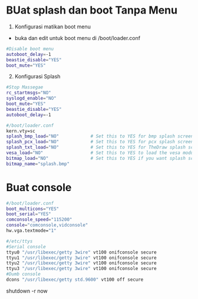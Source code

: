 # BUat splash dan boot Tanpa Menu 
1. Konfigurasi matikan boot menu
- buka dan edit untuk boot menu di /boot/loader.conf
```sh term
#Disable boot menu
autoboot_delay=-1
beastie_disable="YES"
boot_mute="YES"
```

2.  Konfigurasi Splash
```sh file
#Stop Massegae
rc_startmsgs="NO"
syslogd_enable="NO"
boot_mute="YES"
beastie_disable="YES"
autoboot_delay=-1

#/boot/loader.conf
kern.vty=sc
splash_bmp_load="NO"            # Set this to YES for bmp splash screen!
splash_pcx_load="NO"            # Set this to YES for pcx splash screen!
splash_txt_load="NO"            # Set this to YES for TheDraw splash screen!
vesa_load="NO"                  # Set this to YES to load the vesa module
bitmap_load="NO"                # Set this to YES if you want splash screen!
bitmap_name="splash.bmp"
```

# Buat console
```sh file
#/boot/loader.conf
boot_multicons="YES"
boot_serial="YES"
comconsole_speed="115200"
console="comconsole,vidconsole"
hw.vga.textmode="1"

#/etc/ttys
#Serial console
ttyu0 "/usr/libexec/getty 3wire" vt100 onifconsole secure
ttyu1 "/usr/libexec/getty 3wire" vt100 onifconsole secure
ttyu2 "/usr/libexec/getty 3wire" vt100 onifconsole secure
ttyu3 "/usr/libexec/getty 3wire" vt100 onifconsole secure
#Dumb console
dcons "/usr/libexec/getty std.9600" vt100 off secure
```

shutdown -r now
